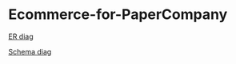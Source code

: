 # Ecommerce-for-PaperCompany
[ER diag](https://raw.githubusercontent.com/theoden42/Ecommerce-for-PaperCompany/main/database/dunder-er-diag-image.png?token=GHSAT0AAAAAABXP67327HG66W4A56PKBLFMY2MRN3Q)

[Schema diag](https://raw.githubusercontent.com/theoden42/Ecommerce-for-PaperCompany/main/database/dunder-schema-diagram-phpmyadmin.png?token=GHSAT0AAAAAABXP6732IQS3ES22PIFU3D3MY2MROPQ)
